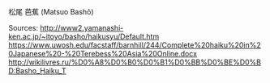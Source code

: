 松尾 芭蕉 (Matsuo Bashō)

Sources:
http://www2.yamanashi-ken.ac.jp/~itoyo/basho/haikusyu/Default.htm
https://www.uwosh.edu/facstaff/barnhill/244/Complete%20haiku%20in%20Japanese%20-%20Terebess%20Asia%20Online.docx
http://wikilivres.ru/%D0%A8%D0%B0%D0%B1%D0%BB%D0%BE%D0%BD:Basho_Haiku_T

